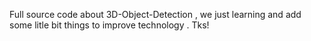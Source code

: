 Full source code about 3D-Object-Detection , we just learning and add some litle bit things to improve technology . Tks!
